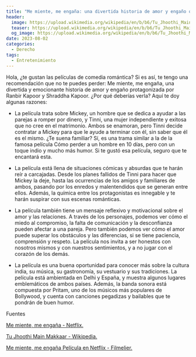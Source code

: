 ```yaml
---
title: "Me miente, me engaña: una divertida historia de amor y engaño que te sorprenderá"
header:
  image: https://upload.wikimedia.org/wikipedia/en/b/b6/Tu_Jhoothi_Main_Makkaar_Title_Card.jpeg
  teaser: https://upload.wikimedia.org/wikipedia/en/b/b6/Tu_Jhoothi_Main_Makkaar_Title_Card.jpeg
  og_image: https://upload.wikimedia.org/wikipedia/en/b/b6/Tu_Jhoothi_Main_Makkaar_Title_Card.jpeg
date: 2023-08-02
categories:
  - Derecho
tags:
  - Entretenimiento
---
```


Hola, ¿te gustan las películas de comedia romántica? Si es así, te tengo una recomendación que no te puedes perder: Me miente, me engaña, una divertida y emocionante historia de amor y engaño protagonizada por Ranbir Kapoor y Shraddha Kapoor. ¿Por qué deberías verla? Aquí te doy algunas razones:

- La película trata sobre Mickey, un hombre que se dedica a ayudar a las parejas a romper por dinero, y Tinni, una mujer independiente y exitosa que no cree en el matrimonio. Ambos se enamoran, pero Tinni decide contratar a Mickey para que le ayude a terminar con él, sin saber que él es el mismo. ¿Te suena familiar? Sí, es una trama similar a la de la famosa película Cómo perder a un hombre en 10 días, pero con un toque indio y mucho más humor. Si te gustó esa película, seguro que te encantará esta. 

- La película está llena de situaciones cómicas y absurdas que te harán reír a carcajadas. Desde los planes fallidos de Tinni para hacer que Mickey la deje, hasta las ocurrencias de los amigos y familiares de ambos, pasando por los enredos y malentendidos que se generan entre ellos. Además, la química entre los protagonistas es innegable y te harán suspirar con sus escenas románticas. 

- La película también tiene un mensaje reflexivo y motivacional sobre el amor y las relaciones. A través de los personajes, podemos ver cómo el miedo al compromiso, la falta de comunicación y la desconfianza pueden afectar a una pareja. Pero también podemos ver cómo el amor puede superar los obstáculos y las diferencias, si se tiene paciencia, comprensión y respeto. La película nos invita a ser honestos con nosotros mismos y con nuestros sentimientos, y a no jugar con el corazón de los demás. 

- La película es una buena oportunidad para conocer más sobre la cultura india, su música, su gastronomía, su vestuario y sus tradiciones. La película está ambientada en Delhi y España, y muestra algunos lugares emblemáticos de ambos países. Además, la banda sonora está compuesta por Pritam, uno de los músicos más populares de Bollywood, y cuenta con canciones pegadizas y bailables que te pondrán de buen humor. 

Fuentes

[Me miente, me engaña - Netflix. ](https://www.netflix.com/bq-es/title/81382254)

[Tu Jhoothi Main Makkaar - Wikipedia. ](https://en.wikipedia.org/wiki/Tu_Jhoothi_Main_Makkaar)


[Me miente, me engaña Película en Netflix - Filmelier. ](https://www.filmelier.com/mx/film/22489/me-miente-me-engana)